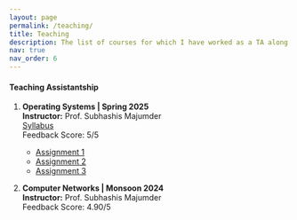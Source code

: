```yaml
---
layout: page
permalink: /teaching/
title: Teaching
description: The list of courses for which I have worked as a TA along with assignments that I had prepared.
nav: true
nav_order: 6
---
```


#### Teaching Assistantship

1. **Operating Systems | Spring 2025**  
   **Instructor:** Prof. Subhashis Majumder  
   [Syllabus](/assets/pdf/CS_4710_Syllabus)  
   Feedback Score: 5/5  
   - [Assignment 1](/assets/pdf/CS_4710_A1.pdf)  
   - [Assignment 2](/assets/pdf/CS_4710_A2.pdf)  
   - [Assignment 3](/assets/pdf/CS_4710_A3.pdf)  

2. **Computer Networks | Monsoon 2024**  
   **Instructor:** Prof. Subhashis Majumder  
   Feedback Score: 4.90/5

